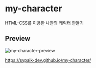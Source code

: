 # my-character
HTML-CSS를 이용한 나만의 캐릭터 만들기

## Preview
![my-character-preview](https://user-images.githubusercontent.com/80268199/225230705-2d271ef4-3483-4f18-acbd-93921683d061.jpeg)

https://sypaik-dev.github.io/my-character/
